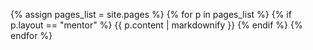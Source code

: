 {% assign pages_list = site.pages %}
{% for p in pages_list %}
  {% if p.layout == "mentor" %}
    {{ p.content | markdownify }}
  {% endif %}
{% endfor %}
